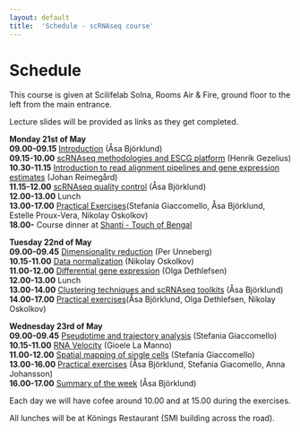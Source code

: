 ```yaml
---
layout: default
title:  'Schedule - scRNAseq course'
---
```


# Schedule

This course is given at Scilifelab Solna, Rooms Air & Fire, ground floor to the left from the main entrance. 

Lecture slides will be provided as links as they get completed. 

**Monday 21st of May**  
**09.00-09.15** [Introduction](slides/) (Åsa Björklund)   
**09.15-10.00** [scRNAseq methodologies and ESCG platform](slides/) (Henrik Gezelius)   
**10.30-11.15** [Introduction to read alignment pipelines and gene expression estimates](slides/) (Johan Reimegård)   
**11.15-12.00** [scRNAseq quality control](slides/) (Åsa Björklund)   
**12.00-13.00** Lunch   
**13.00-17.00** [Practical Exercises](exercises)(Stefania Giaccomello, Åsa Björklund, Estelle Proux-Vera, Nikolay Oskolkov)   
**18.00-** Course dinner at [Shanti - Touch of Bengal](http://www.shanti.se/touch-of-bengal)  

**Tuesday 22nd of May**   
**09.00-09.45** [Dimensionality reduction](slides/) (Per Unneberg)   
**10.15-11.00** [Data normalization](slides/) (Nikolay Oskolkov)   
**11.00-12.00** [Differential gene expression](slides/) (Olga Dethlefsen)   
**12.00-13.00** Lunch    
**13.00-14.00** [Clustering techniques and scRNAseq toolkits](slides/) (Åsa Björklund)   
**14.00-17.00** [Practical exercises](exercises)(Åsa Björklund, Olga Dethlefsen, Nikolay Oskolkov)

**Wednesday 23rd of May**  
**09.00-09.45** [Pseudotime and trajectory analysis](slides/) (Stefania Giaccomello)   
**10.15-11.00** [RNA Velocity](slides/) (Gioele La Manno)   
**11.00-12.00** [Spatial mapping of single cells](slides/) (Stefania Giaccomello)   
**13.00-16.00** [Practical exercises](https://bitbucket.org/scilifelab-lts/scrnaseq-labs) (Åsa Björklund, Stefania Giacomello, Anna Johansson)   
**16.00-17.00** [Summary of the week]() (Åsa Björklund)   


Each day we will have cofee around 10.00 and at 15.00 during the exercises. 

All lunches will be at Könings Restaurant (SMI building across the road).

 
